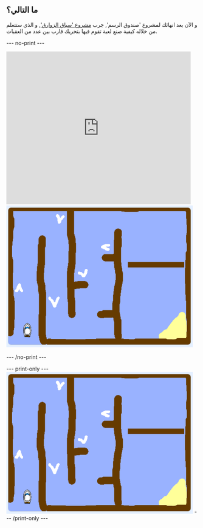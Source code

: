 ## ما التالي؟

و الآن بعد انهائك لمشروع 'صندوق الرسم', جرب [ مشروع 'سباق الزوارق'](https://projects.raspberrypi.org/ar-SA/projects/boat-race?utm_source=pathway&utm_medium=whatnext&utm_campaign=projects), و الذي ستتعلم من خلاله كيفية صنع لعبة تقوم فيها بتحريك قارب بين عدد من العقبات.

--- no-print ---

<div class="scratch-preview">
  <iframe allowtransparency="true" width="485" height="402" src="https://scratch.mit.edu/projects/embed/276662533/?autostart=false" frameborder="0" scrolling="no"></iframe>
  <img src="images/boat_race_demo.png">
</div>

--- /no-print ---

--- print-only ---
![boat race demo](images/boat_race_demo.png)
--- /print-only ---